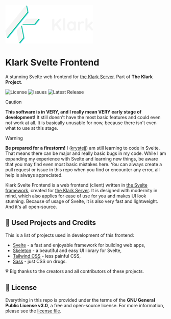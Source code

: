 <img src="./assets/Klark Banner.png" alt="Klark Banner" />

# Klark Svelte Frontend
A stunning Svelte web frontend for [the Klark Server](https://github.com/krystejj/klark-server). Part of **The Klark Project**.

![License](https://img.shields.io/github/license/krystejj/klark-svelte-frontend?label=License)
![Issues](https://img.shields.io/github/issues/krystejj/klark-svelte-frontend?label=Issues)
![Latest Release](https://img.shields.io/github/v/release/krystejj/klark-svelte-frontend?label=Latest%20Release)

> [!CAUTION]
> **This software is in VERY, and I really mean VERY early stage of development!** It still doesn't have the most basic features and could even not work at all. It is basically unusable for now, because there isn't even what to use at this stage.

> [!WARNING]
> **Be prepared for a firestorm!** I ([krystejj](https://github.com/krystejj)) am still learning to code in Svelte. That means there can be major and really basic bugs in my code. While I am expanding my experience with Svelte and learning new things, be aware that you may find even most basic mistakes here. You can always create a pull request or issue in this repo when you find or encounter any error, all help is always appreciated.

Klark Svelte Frontend is a web frontend (client) written in [the Svelte framework](https://svelte.dev/), created for [the Klark Server](https://github.com/krystejj/klark-server). It is designed with modernity in mind, which also applies for ease of use for you and makes UI look stunning. Because of usage of Svelte, it is also very fast and lightweight. And it's all open-source.

## 🙏 Used Projects and Credits
This is a list of projects used in development of this frontend:
- [Svelte](https://svelte.dev/) - a fast and enjoyable framework for building web apps,
- [Skeleton](https://www.skeleton.dev/) - a beautiful and easy UI library for Svelte,
- [Tailwind CSS](https://tailwindcss.com/) - less painful CSS,
- [Sass](https://sass-lang.com/) - just CSS on drugs.

💗 Big thanks to the creators and all contributors of these projects.

## 📜 License
Everything in this repo is provided under the terms of the **GNU General Public License v3.0**, a free and open-source license. For more information, please see the [license file](LICENSE.md).

